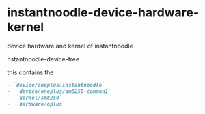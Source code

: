 # instantnoodle-device-hardware-kernel
device hardware and kernel of instantnoodle


nstantnoodle-device-tree

this contains the 
```markdown
- `device/oneplus/instantnoodle`
-  `device/oneplus/sm8250-common1`
-  `kernel/sm8250`
-  `hardware/oplus`
